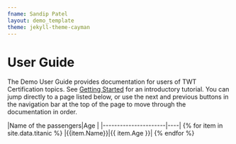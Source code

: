 ```yaml
---
fname: Sandip Patel
layout: demo_template
theme: jekyll-theme-cayman
---
```


# User Guide

The Demo User Guide provides documentation for users of TWT Certification topics. See [Getting Started](https://sandy-patel02.github.io/New-Product-Documentation/Page1.html) for an introductory tutorial. You can jump directly 
to a page listed below, or use the next and previous buttons in the navigation bar at the top of the page to move through the documentation in order.

|Name of the passengers|Age |
|----------------------|----| {% for item in site.data.titanic %}
|{{item.Name}}|{{ item.Age }}| {% endfor %}